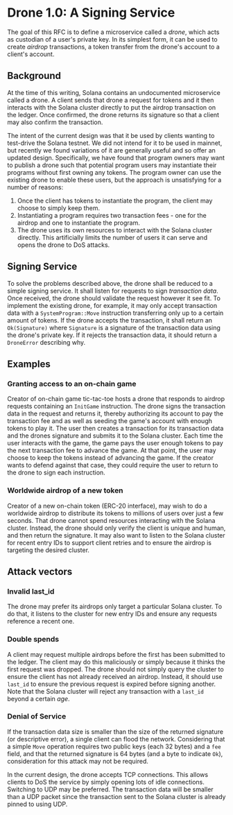 # Drone 1.0: A Signing Service

The goal of this RFC is to define a microservice called a *drone*, which acts
as custodian of a user's private key. In its simplest form, it can be used to
create *airdrop* transactions, a token transfer from the drone's account to a
client's account.

## Background

At the time of this writing, Solana contains an undocumented microservice
called a drone. A client sends that drone a request for tokens and it then
interacts with the Solana cluster directly to put the airdrop transaction on
the ledger.  Once confirmed, the drone returns its signature so that a client
may also confirm the transaction.

The intent of the current design was that it be used by clients wanting to
test-drive the Solana testnet. We did not intend for it to be used in mainnet,
but recently we found variations of it are generally useful and so offer an
updated design. Specifically, we have found that program owners may want to
publish a drone such that potential program users may instantiate their
programs without first owning any tokens. The program owner can use the
existing drone to enable these users, but the approach is unsatisfying for a
number of reasons:

1. Once the client has tokens to instantiate the program, the client may choose
   to simply keep them.
2. Instantiating a program requires two transaction fees - one for the airdrop
   and one to instantiate the program.
3. The drone uses its own resources to interact with the Solana cluster
   directly.  This artificially limits the number of users it can serve and
   opens the drone to DoS attacks.


## Signing Service

To solve the problems described above, the drone shall be reduced to a simple
signing service. It shall listen for requests to sign *transaction data*.  Once
received, the drone should validate the request however it see fit. To
implement the existing drone, for example, it may only accept transaction data
with a `SystemProgram::Move` instruction transferring only up to a certain
amount of tokens. If the drone accepts the transaction, it shall return an
`Ok(Signature)` where `Signature` is a signature of the transaction data using
the drone's private key. If it rejects the transaction data, it should return a
`DroneError` describing why.


## Examples

### Granting access to an on-chain game

Creator of on-chain game tic-tac-toe hosts a drone that responds to airdrop
requests containing an `InitGame` instruction. The drone signs the transaction
data in the request and returns it, thereby authorizing its account to pay the
transaction fee and as well as seeding the game's account with enough tokens to
play it. The user then creates a transaction for its transaction data and the
drones signature and submits it to the Solana cluster. Each time the user
interacts with the game, the game pays the user enough tokens to pay the next
transaction fee to advance the game. At that point, the user may choose to keep
the tokens instead of advancing the game. If the creator wants to defend
against that case, they could require the user to return to the drone to sign
each instruction.

### Worldwide airdrop of a new token

Creator of a new on-chain token (ERC-20 interface), may wish to do a worldwide
airdrop to distribute its tokens to millions of users over just a few seconds.
That drone cannot spend resources interacting with the Solana cluster. Instead,
the drone should only verify the client is unique and human, and then return
the signature. It may also want to listen to the Solana cluster for recent
entry IDs to support client retries and to ensure the airdrop is targeting
the desired cluster.


## Attack vectors

### Invalid last_id

The drone may prefer its airdrops only target a particular Solana cluster.  To
do that, it listens to the cluster for new entry IDs and ensure any requests
reference a recent one.

### Double spends

A client may request multiple airdrops before the first has been submitted to
the ledger. The client may do this maliciously or simply because it thinks the
first request was dropped. The drone should not simply query the cluster to
ensure the client has not already received an airdrop. Instead, it should use
`last_id` to ensure the previous request is expired before signing another.
Note that the Solana cluster will reject any transaction with a `last_id`
beyond a certain *age*.

### Denial of Service

If the transaction data size is smaller than the size of the returned signature
(or descriptive error), a single client can flood the network.  Considering
that a simple `Move` operation requires two public keys (each 32 bytes) and a
`fee` field, and that the returned signature is 64 bytes (and a byte to
indicate `Ok`), consideration for this attack may not be required.

In the current design, the drone accepts TCP connections. This allows clients
to DoS the service by simply opening lots of idle connections. Switching to UDP
may be preferred. The transaction data will be smaller than a UDP packet since
the transaction sent to the Solana cluster is already pinned to using UDP.

